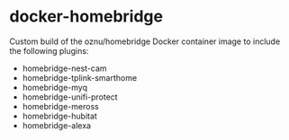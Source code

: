 # docker-homebridge

Custom build of the oznu/homebridge Docker container image to include the following plugins: 

- homebridge-nest-cam 
- homebridge-tplink-smarthome 
- homebridge-myq 
- homebridge-unifi-protect 
- homebridge-meross
- homebridge-hubitat
- homebridge-alexa
